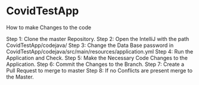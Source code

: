 # CovidTestApp

How to make Changes to the code

Step 1: Clone the master Repository.
Step 2: Open the IntelliJ with the path CovidTestApp/codejava/
Step 3: Change the Data Base password in CovidTestApp/codejava/src/main/resources/application.yml 
Step 4: Run the Application and Check.
Step 5: Make the Necessary Code Changes to the Application.
Step 6: Commit the Changes to the Branch.
Step 7: Create a Pull Request to merge to master
Step 8: If no Conflicts are present merge to the Master.
